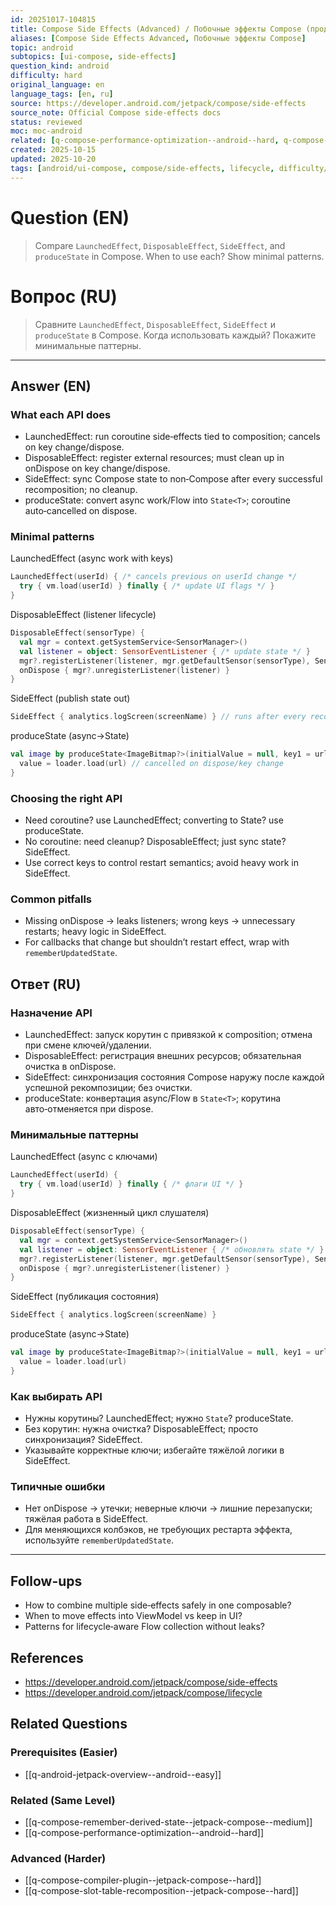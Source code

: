 ```yaml
---
id: 20251017-104815
title: Compose Side Effects (Advanced) / Побочные эффекты Compose (продвинуто)
aliases: [Compose Side Effects Advanced, Побочные эффекты Compose]
topic: android
subtopics: [ui-compose, side-effects]
question_kind: android
difficulty: hard
original_language: en
language_tags: [en, ru]
source: https://developer.android.com/jetpack/compose/side-effects
source_note: Official Compose side‑effects docs
status: reviewed
moc: moc-android
related: [q-compose-performance-optimization--android--hard, q-compose-compiler-plugin--jetpack-compose--hard, q-compose-remember-derived-state--jetpack-compose--medium]
created: 2025-10-15
updated: 2025-10-20
tags: [android/ui-compose, compose/side-effects, lifecycle, difficulty/hard]
---
```

# Question (EN)
> Compare `LaunchedEffect`, `DisposableEffect`, `SideEffect`, and `produceState` in Compose. When to use each? Show minimal patterns.

# Вопрос (RU)
> Сравните `LaunchedEffect`, `DisposableEffect`, `SideEffect` и `produceState` в Compose. Когда использовать каждый? Покажите минимальные паттерны.

---

## Answer (EN)

### What each API does
- LaunchedEffect: run coroutine side‑effects tied to composition; cancels on key change/dispose.
- DisposableEffect: register external resources; must clean up in onDispose on key change/dispose.
- SideEffect: sync Compose state to non‑Compose after every successful recomposition; no cleanup.
- produceState: convert async work/Flow into `State<T>`; coroutine auto‑cancelled on dispose.

### Minimal patterns

LaunchedEffect (async work with keys)
```kotlin
LaunchedEffect(userId) { /* cancels previous on userId change */
  try { vm.load(userId) } finally { /* update UI flags */ }
}
```

DisposableEffect (listener lifecycle)
```kotlin
DisposableEffect(sensorType) {
  val mgr = context.getSystemService<SensorManager>()
  val listener = object: SensorEventListener { /* update state */ }
  mgr?.registerListener(listener, mgr.getDefaultSensor(sensorType), SensorManager.SENSOR_DELAY_NORMAL)
  onDispose { mgr?.unregisterListener(listener) }
}
```

SideEffect (publish state out)
```kotlin
SideEffect { analytics.logScreen(screenName) } // runs after every recomposition
```

produceState (async→State)
```kotlin
val image by produceState<ImageBitmap?>(initialValue = null, key1 = url) {
  value = loader.load(url) // cancelled on dispose/key change
}
```

### Choosing the right API
- Need coroutine? use LaunchedEffect; converting to State? use produceState.
- No coroutine: need cleanup? DisposableEffect; just sync state? SideEffect.
- Use correct keys to control restart semantics; avoid heavy work in SideEffect.

### Common pitfalls
- Missing onDispose → leaks listeners; wrong keys → unnecessary restarts; heavy logic in SideEffect.
- For callbacks that change but shouldn’t restart effect, wrap with `rememberUpdatedState`.

## Ответ (RU)

### Назначение API
- LaunchedEffect: запуск корутин с привязкой к composition; отмена при смене ключей/удалении.
- DisposableEffect: регистрация внешних ресурсов; обязательная очистка в onDispose.
- SideEffect: синхронизация состояния Compose наружу после каждой успешной рекомпозиции; без очистки.
- produceState: конвертация async/Flow в `State<T>`; корутина авто‑отменяется при dispose.

### Минимальные паттерны

LaunchedEffect (async с ключами)
```kotlin
LaunchedEffect(userId) {
  try { vm.load(userId) } finally { /* флаги UI */ }
}
```

DisposableEffect (жизненный цикл слушателя)
```kotlin
DisposableEffect(sensorType) {
  val mgr = context.getSystemService<SensorManager>()
  val listener = object: SensorEventListener { /* обновлять state */ }
  mgr?.registerListener(listener, mgr.getDefaultSensor(sensorType), SensorManager.SENSOR_DELAY_NORMAL)
  onDispose { mgr?.unregisterListener(listener) }
}
```

SideEffect (публикация состояния)
```kotlin
SideEffect { analytics.logScreen(screenName) }
```

produceState (async→State)
```kotlin
val image by produceState<ImageBitmap?>(initialValue = null, key1 = url) {
  value = loader.load(url)
}
```

### Как выбирать API
- Нужны корутины? LaunchedEffect; нужно `State`? produceState.
- Без корутин: нужна очистка? DisposableEffect; просто синхронизация? SideEffect.
- Указывайте корректные ключи; избегайте тяжёлой логики в SideEffect.

### Типичные ошибки
- Нет onDispose → утечки; неверные ключи → лишние перезапуски; тяжёлая работа в SideEffect.
- Для меняющихся колбэков, не требующих рестарта эффекта, используйте `rememberUpdatedState`.

---

## Follow-ups
- How to combine multiple side‑effects safely in one composable?
- When to move effects into ViewModel vs keep in UI?
- Patterns for lifecycle‑aware Flow collection without leaks?

## References
- https://developer.android.com/jetpack/compose/side-effects
- https://developer.android.com/jetpack/compose/lifecycle

## Related Questions

### Prerequisites (Easier)
- [[q-android-jetpack-overview--android--easy]]

### Related (Same Level)
- [[q-compose-remember-derived-state--jetpack-compose--medium]]
- [[q-compose-performance-optimization--android--hard]]

### Advanced (Harder)
- [[q-compose-compiler-plugin--jetpack-compose--hard]]
- [[q-compose-slot-table-recomposition--jetpack-compose--hard]]

